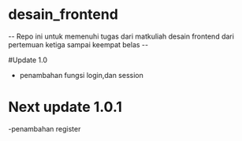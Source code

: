 # desain_frontend
-- Repo ini untuk memenuhi tugas dari matkuliah desain frontend dari pertemuan ketiga sampai keempat belas --

#Update 1.0
- penambahan fungsi login,dan session

# Next update 1.0.1
-penambahan register
